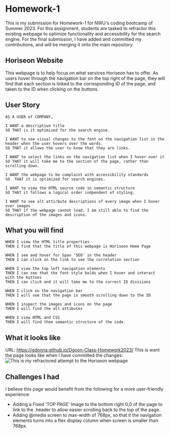 # Homework-1

This is my submission for Homework-1 for NWU's coding bootcamp of Summer 2023. For this assignment, students are tasked to refractor this existing webpage to optimize functionality and accessibility for the search engine. For the final submission, I have added and committed my contributions, and will be merging it onto the main repository. 

## Horiseon Website

This webpage is to help focus on what services Horiseon has to offer. As users hover through the navigation bar on the top right of the page, they will find that each section is linked to the corresponding ID of the page, and taken to the ID when clicking on the buttons. 

## User Story
```
AS A USER of COMPANY,

I WANT a descriptive title
SO THAT is it optimized for the search engine.

I WANT to see visual changes to the font on the navigation list in the header when the user hovers over the words.
SO THAT it allows the user to know that they are links. 

I WANT to select the links on the navigation list when I hover over it 
SO THAT it will take me to the section of the page, rather than scrolling down. 

I WANT the webpage to be complaint with accessibility standards
SO  THAT it is optimized for search engines.

I WANT to view the HTML source code in semantic structure
SO THAT it follows a logical order indpendent of styling.

I WANT to see alt attirbute descriptions of every image when I hover over images
SO THAT if the webpage cannot load, I am still able to find the description of the images and icons. 
```

## What you will find
```
WHEN I view the HTML title properties
THEN I find that the title of this webpage is Horiseon Home Page

WHEN I see and hover for Span 'SEO' in the header
THEN I can click on the link to see the correlation section

WHEN I view the top left navigation elements
THEN I can see that the font style bolds when I hover and interact with the buttons
THEN I can click and it will take me to the correct ID divisions

WHEN I click on the navigation bar
THEN I will see that the page is smooth scrolling down to the ID 

WHEN I inspect the images and icons on the page
THEN I will find the alt attibutes

WHEN I view HTML and CSS
THEN I will find thee semantic structure of the code. 
```
## What it looks like
URL: https://gdonna.github.io/Dgoon-Class-Homework2023/
This is want the page looks like when I have committed the changes:
![This is my refractored attempt to the Horiseon webpage](./assets/127.0.0.1_5500_Develop_index.html.png)

## Challenges I had
I believe this page would benefit from the following for a more user-friendly experience:

* Adding a Fixed 'TOP PAGE' Image to the bottom right 0,0 of the page to link to the .header to allow easier scrolling back to the top of the page. 
* Adding @media screen to max-width of 768px, so that it the navigation elements turns into a flex display column when screen is smaller than 768px.
